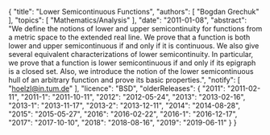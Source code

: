 {
    "title": "Lower Semicontinuous Functions",
    "authors": [
        "Bogdan Grechuk"
    ],
    "topics": [
        "Mathematics/Analysis"
    ],
    "date": "2011-01-08",
    "abstract": "We define the notions of lower and upper semicontinuity for functions from a metric space to the extended real line. We prove that a function is both lower and upper semicontinuous if and only if it is continuous. We also give several equivalent characterizations of lower semicontinuity. In particular, we prove that a function is lower semicontinuous if and only if its epigraph is a closed set. Also, we introduce the notion of the lower semicontinuous hull of an arbitrary function and prove its basic properties.",
    "notify": [
        "hoelzl@in.tum.de"
    ],
    "licence": "BSD",
    "olderReleases": {
        "2011": "2011-02-11",
        "2011-1": "2011-10-11",
        "2012": "2012-05-24",
        "2013": "2013-02-16",
        "2013-1": "2013-11-17",
        "2013-2": "2013-12-11",
        "2014": "2014-08-28",
        "2015": "2015-05-27",
        "2016": "2016-02-22",
        "2016-1": "2016-12-17",
        "2017": "2017-10-10",
        "2018": "2018-08-16",
        "2019": "2019-06-11"
    }
}